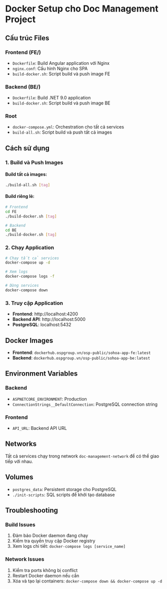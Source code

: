 # Docker Setup cho Doc Management Project

## Cấu trúc Files

### Frontend (FE/)
- `Dockerfile`: Build Angular application với Nginx
- `nginx.conf`: Cấu hình Nginx cho SPA
- `build-docker.sh`: Script build và push image FE

### Backend (BE/)
- `Dockerfile`: Build .NET 9.0 application
- `build-docker.sh`: Script build và push image BE

### Root
- `docker-compose.yml`: Orchestration cho tất cả services
- `build-all.sh`: Script build và push tất cả images

## Cách sử dụng

### 1. Build và Push Images

#### Build tất cả images:
```bash
./build-all.sh [tag]
```

#### Build riêng lẻ:
```bash
# Frontend
cd FE
./build-docker.sh [tag]

# Backend
cd BE
./build-docker.sh [tag]
```

### 2. Chạy Application

```bash
# Chạy tất cả services
docker-compose up -d

# Xem logs
docker-compose logs -f

# Dừng services
docker-compose down
```

### 3. Truy cập Application

- **Frontend**: http://localhost:4200
- **Backend API**: http://localhost:5000
- **PostgreSQL**: localhost:5432

## Docker Images

- **Frontend**: `dockerhub.ospgroup.vn/osp-public/sohoa-app-fe:latest`
- **Backend**: `dockerhub.ospgroup.vn/osp-public/sohoa-app-be:latest`

## Environment Variables

### Backend
- `ASPNETCORE_ENVIRONMENT`: Production
- `ConnectionStrings__DefaultConnection`: PostgreSQL connection string

### Frontend
- `API_URL`: Backend API URL

## Networks

Tất cả services chạy trong network `doc-management-network` để có thể giao tiếp với nhau.

## Volumes

- `postgres_data`: Persistent storage cho PostgreSQL
- `./init-scripts`: SQL scripts để khởi tạo database

## Troubleshooting

### Build Issues
1. Đảm bảo Docker daemon đang chạy
2. Kiểm tra quyền truy cập Docker registry
3. Xem logs chi tiết: `docker-compose logs [service_name]`

### Network Issues
1. Kiểm tra ports không bị conflict
2. Restart Docker daemon nếu cần
3. Xóa và tạo lại containers: `docker-compose down && docker-compose up -d`